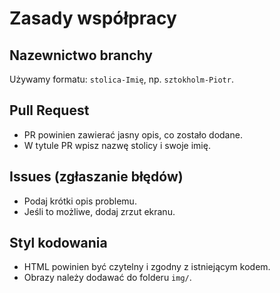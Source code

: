 # Zasady współpracy

## Nazewnictwo branchy
Używamy formatu: `stolica-Imię`, np. `sztokholm-Piotr`.

## Pull Request
- PR powinien zawierać jasny opis, co zostało dodane.
- W tytule PR wpisz nazwę stolicy i swoje imię.

## Issues (zgłaszanie błędów)
- Podaj krótki opis problemu.
- Jeśli to możliwe, dodaj zrzut ekranu.

## Styl kodowania
- HTML powinien być czytelny i zgodny z istniejącym kodem.
- Obrazy należy dodawać do folderu `img/`.
